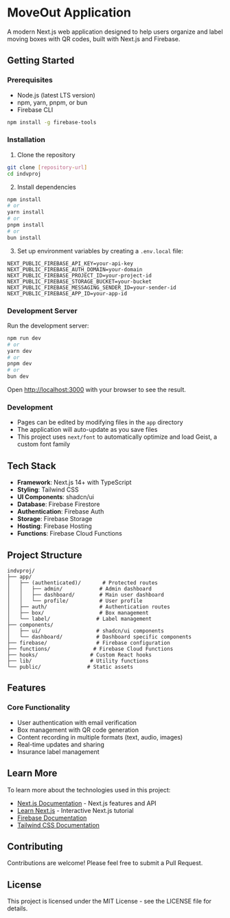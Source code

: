 # MoveOut Application

A modern Next.js web application designed to help users organize and label moving boxes with QR codes, built with Next.js and Firebase.

## Getting Started

### Prerequisites

- Node.js (latest LTS version)
- npm, yarn, pnpm, or bun
- Firebase CLI
```bash
npm install -g firebase-tools
```

### Installation

1. Clone the repository
```bash
git clone [repository-url]
cd indvproj
```

2. Install dependencies
```bash
npm install
# or
yarn install
# or
pnpm install
# or
bun install
```

3. Set up environment variables by creating a `.env.local` file:
```env
NEXT_PUBLIC_FIREBASE_API_KEY=your-api-key
NEXT_PUBLIC_FIREBASE_AUTH_DOMAIN=your-domain
NEXT_PUBLIC_FIREBASE_PROJECT_ID=your-project-id
NEXT_PUBLIC_FIREBASE_STORAGE_BUCKET=your-bucket
NEXT_PUBLIC_FIREBASE_MESSAGING_SENDER_ID=your-sender-id
NEXT_PUBLIC_FIREBASE_APP_ID=your-app-id
```

### Development Server

Run the development server:

```bash
npm run dev
# or
yarn dev
# or
pnpm dev
# or
bun dev
```

Open [http://localhost:3000](http://localhost:3000) with your browser to see the result.

### Development

- Pages can be edited by modifying files in the `app` directory
- The application will auto-update as you save files
- This project uses `next/font` to automatically optimize and load Geist, a custom font family

## Tech Stack

- **Framework**: Next.js 14+ with TypeScript
- **Styling**: Tailwind CSS
- **UI Components**: shadcn/ui
- **Database**: Firebase Firestore
- **Authentication**: Firebase Auth
- **Storage**: Firebase Storage
- **Hosting**: Firebase Hosting
- **Functions**: Firebase Cloud Functions

## Project Structure

```
indvproj/
├── app/
│   ├── (authenticated)/       # Protected routes
│   │   ├── admin/            # Admin dashboard
│   │   ├── dashboard/        # Main user dashboard
│   │   └── profile/          # User profile
│   ├── auth/                 # Authentication routes
│   ├── box/                  # Box management
│   └── label/               # Label management
├── components/
│   ├── ui/                  # shadcn/ui components
│   └── dashboard/           # Dashboard specific components
├── firebase/                # Firebase configuration
├── functions/              # Firebase Cloud Functions
├── hooks/                 # Custom React hooks
├── lib/                   # Utility functions
└── public/               # Static assets
```

## Features

### Core Functionality
- User authentication with email verification
- Box management with QR code generation
- Content recording in multiple formats (text, audio, images)
- Real-time updates and sharing
- Insurance label management

## Learn More

To learn more about the technologies used in this project:

- [Next.js Documentation](https://nextjs.org/docs) - Next.js features and API
- [Learn Next.js](https://nextjs.org/learn) - Interactive Next.js tutorial
- [Firebase Documentation](https://firebase.google.com/docs)
- [Tailwind CSS Documentation](https://tailwindcss.com/docs)


## Contributing

Contributions are welcome! Please feel free to submit a Pull Request.

## License

This project is licensed under the MIT License - see the LICENSE file for details.
